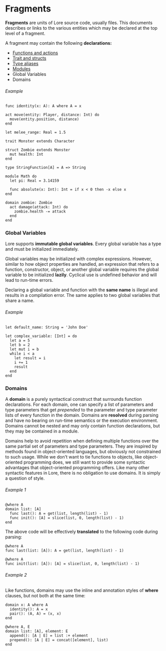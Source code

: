 # Fragments

**Fragments** are units of Lore source code, usually files. This documents describes or links to the various entities which may be declared at the top level of a fragment.

A fragment may contain the following **declarations:**

- [Functions and actions](multi-functions.md)
- [Trait and structs](traits-structs.md)
- [Type aliases](types.md#type-aliases)
- [Modules](modules.md)
- Global Variables
- Domains

###### Example

```
func identity(x: A): A where A = x

act move(entity: Player, distance: Int) do
  move(entity.position, distance)
end

let melee_range: Real = 1.5

trait Monster extends Character

struct Zombie extends Monster
  mut health: Int
end

type StringFunction[A] = A => String

module Math do
  let pi: Real = 3.14159

  func absolute(x: Int): Int = if x < 0 then -x else x
end

domain zombie: Zombie
  act damage(attack: Int) do
    zombie.health -= attack
  end
end
```



### Global Variables

Lore supports **immutable global variables**. Every global variable has a type and must be initialized immediately.

Global variables may be initialized with complex expressions. However, similar to how object properties are handled, an expression that refers to a function, constructor, object, or another global variable requires the global variable to be initialized **lazily**. Cyclical use is undefined behavior and will lead to run-time errors.

Declaring a global variable and function with the **same name** is illegal and results in a compilation error. The same applies to two global variables that share a name.

###### Example

```
let default_name: String = 'John Doe'

let complex_variable: [Int] = do
  let a = 5
  let b = 2
  let mut i = b
  while i < a
    let result = i
    i += 1
    result
  end
end
```



### Domains

A **domain** is a purely syntactical construct that surrounds function declarations. For each domain, one can specify a list of parameters and type parameters that get *prepended* to the parameter and type parameter lists of every function in the domain. Domains are **resolved** during parsing and have no bearing on run-time semantics or the execution environment. Domains cannot be nested and may only contain function declarations, but they may be contained in a module.

Domains help to avoid repetition when defining multiple functions over the same partial set of parameters and type parameters. They are inspired by methods found in object-oriented languages, but obviously not constrained to such usage. While we don't want to tie functions to objects, like object-oriented programming does, we still want to provide some syntactic advantages that object-oriented programming offers. Like many other syntactic features in Lore, there is no obligation to use domains. It is simply a question of style.

###### Example 1

```
@where A
domain list: [A]
  func last(): A = get(list, length(list) - 1)
  func init(): [A] = slice(list, 0, length(list) - 1)
end
```

The above code will be effectively **translated** to the following code during parsing:

```
@where A
func last(list: [A]): A = get(list, length(list) - 1)

@where A
func init(list: [A]): [A] = slice(list, 0, length(list) - 1)
```

###### Example 2

Like functions, domains may use the inline and annotation styles of **where** clauses, but not both at the same time:

```
domain x: A where A
  identity(): A = x
  pair(): (A, A) = (x, x)
end

@where A, E
domain list: [A], element: E
  append(): [A | E] = list :+ element
  prepend(): [A | E] = concat([element], list)
end
```

